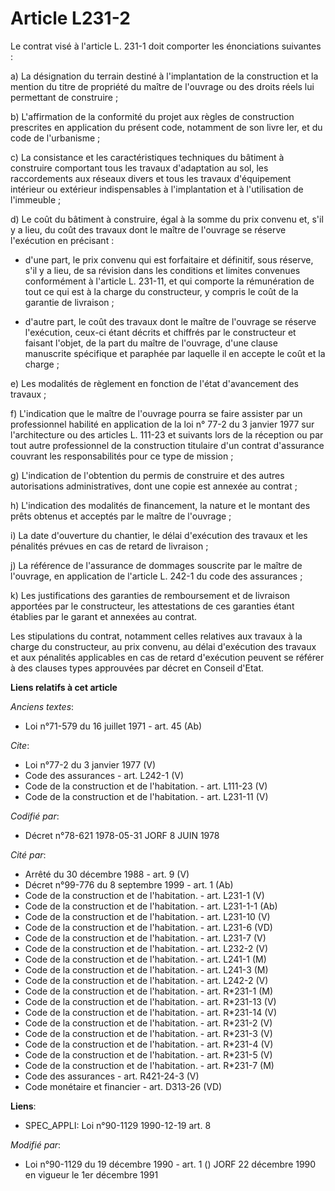 # Article L231-2

Le contrat visé à l'article L. 231-1 doit comporter les énonciations suivantes : 

a) La désignation du terrain destiné à l'implantation de la construction et la mention du titre de propriété du maître de
l'ouvrage ou des droits réels lui permettant de construire ; 

b) L'affirmation de la conformité du projet aux règles de construction prescrites en application du présent code, notamment
de son livre Ier, et du code de l'urbanisme ; 

c) La consistance et les caractéristiques techniques du bâtiment à construire comportant tous les travaux d'adaptation au
sol, les raccordements aux réseaux divers et tous les travaux d'équipement intérieur ou extérieur indispensables à
l'implantation et à l'utilisation de l'immeuble ; 

d) Le coût du bâtiment à construire, égal à la somme du prix convenu et, s'il y a lieu, du coût des travaux dont le maître de
l'ouvrage se réserve l'exécution en précisant :

- d'une part, le prix convenu qui est forfaitaire et définitif, sous réserve, s'il y a lieu, de sa révision dans les
conditions et limites convenues conformément à l'article L. 231-11, et qui comporte la rémunération de tout ce qui est à la
charge du constructeur, y compris le coût de la garantie de livraison ;

- d'autre part, le coût des travaux dont le maître de l'ouvrage se réserve l'exécution, ceux-ci étant décrits et chiffrés par
le constructeur et faisant l'objet, de la part du maître de l'ouvrage, d'une clause manuscrite spécifique et paraphée par
laquelle il en accepte le coût et la charge ; 

e) Les modalités de règlement en fonction de l'état d'avancement des travaux ; 

f) L'indication que le maître de l'ouvrage pourra se faire assister par un professionnel habilité en application de la loi n°
77-2 du 3 janvier 1977 sur l'architecture ou des articles L. 111-23 et suivants lors de la réception ou par tout autre
professionnel de la construction titulaire d'un contrat d'assurance couvrant les responsabilités pour ce type de mission ; 

g) L'indication de l'obtention du permis de construire et des autres autorisations administratives, dont une copie est
annexée au contrat ; 

h) L'indication des modalités de financement, la nature et le montant des prêts obtenus et acceptés par le maître de
l'ouvrage ; 

i) La date d'ouverture du chantier, le délai d'exécution des travaux et les pénalités prévues en cas de retard de
livraison ; 

j) La référence de l'assurance de dommages souscrite par le maître de l'ouvrage, en application de l'article L. 242-1 du code
des assurances ; 

k) Les justifications des garanties de remboursement et de livraison apportées par le constructeur, les attestations de ces
garanties étant établies par le garant et annexées au contrat. 

Les stipulations du contrat, notamment celles relatives aux travaux à la charge du constructeur, au prix convenu, au délai
d'exécution des travaux et aux pénalités applicables en cas de retard d'exécution peuvent se référer à des clauses types
approuvées par décret en Conseil d'Etat.

**Liens relatifs à cet article**

_Anciens textes_:

  - Loi n°71-579 du 16 juillet 1971 - art. 45 (Ab)

_Cite_:

  - Loi n°77-2 du 3 janvier 1977 (V)
  - Code des assurances - art. L242-1 (V)
  - Code de la construction et de l'habitation. - art. L111-23 (V)
  - Code de la construction et de l'habitation. - art. L231-11 (V)

_Codifié par_:

  - Décret n°78-621 1978-05-31 JORF 8 JUIN 1978

_Cité par_:

  - Arrêté du 30 décembre 1988 - art. 9 (V)
  - Décret n°99-776 du 8 septembre 1999 - art. 1 (Ab)
  - Code de la construction et de l'habitation. - art. L231-1 (V)
  - Code de la construction et de l'habitation. - art. L231-1-1 (Ab)
  - Code de la construction et de l'habitation. - art. L231-10 (V)
  - Code de la construction et de l'habitation. - art. L231-6 (VD)
  - Code de la construction et de l'habitation. - art. L231-7 (V)
  - Code de la construction et de l'habitation. - art. L232-2 (V)
  - Code de la construction et de l'habitation. - art. L241-1 (M)
  - Code de la construction et de l'habitation. - art. L241-3 (M)
  - Code de la construction et de l'habitation. - art. L242-2 (V)
  - Code de la construction et de l'habitation. - art. R*231-1 (M)
  - Code de la construction et de l'habitation. - art. R*231-13 (V)
  - Code de la construction et de l'habitation. - art. R*231-14 (V)
  - Code de la construction et de l'habitation. - art. R*231-2 (V)
  - Code de la construction et de l'habitation. - art. R*231-3 (V)
  - Code de la construction et de l'habitation. - art. R*231-4 (V)
  - Code de la construction et de l'habitation. - art. R*231-5 (V)
  - Code de la construction et de l'habitation. - art. R*231-7 (M)
  - Code des assurances - art. R421-24-3 (V)
  - Code monétaire et financier - art. D313-26 (VD)

**Liens**:

  - SPEC_APPLI: Loi n°90-1129 1990-12-19 art. 8

_Modifié par_:

  - Loi n°90-1129 du 19 décembre 1990 - art. 1 () JORF 22 décembre 1990 en vigueur le 1er décembre 1991
